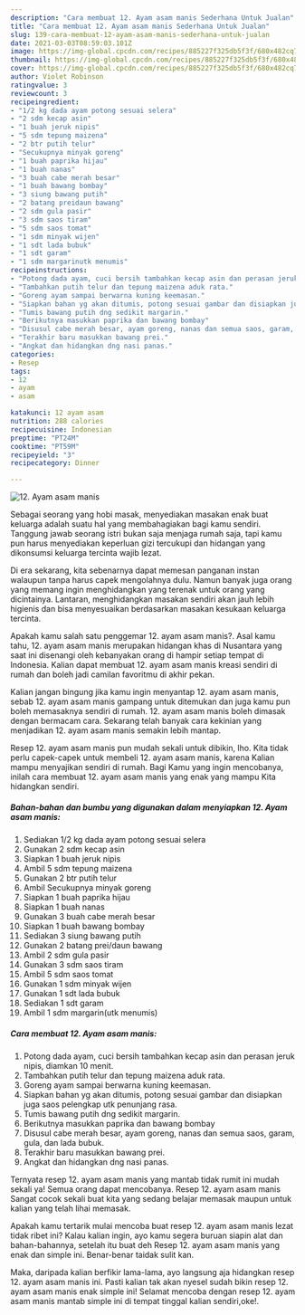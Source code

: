 ```yaml
---
description: "Cara membuat 12. Ayam asam manis Sederhana Untuk Jualan"
title: "Cara membuat 12. Ayam asam manis Sederhana Untuk Jualan"
slug: 139-cara-membuat-12-ayam-asam-manis-sederhana-untuk-jualan
date: 2021-03-03T08:59:03.101Z
image: https://img-global.cpcdn.com/recipes/885227f325db5f3f/680x482cq70/12-ayam-asam-manis-foto-resep-utama.jpg
thumbnail: https://img-global.cpcdn.com/recipes/885227f325db5f3f/680x482cq70/12-ayam-asam-manis-foto-resep-utama.jpg
cover: https://img-global.cpcdn.com/recipes/885227f325db5f3f/680x482cq70/12-ayam-asam-manis-foto-resep-utama.jpg
author: Violet Robinson
ratingvalue: 3
reviewcount: 3
recipeingredient:
- "1/2 kg dada ayam potong sesuai selera"
- "2 sdm kecap asin"
- "1 buah jeruk nipis"
- "5 sdm tepung maizena"
- "2 btr putih telur"
- "Secukupnya minyak goreng"
- "1 buah paprika hijau"
- "1 buah nanas"
- "3 buah cabe merah besar"
- "1 buah bawang bombay"
- "3 siung bawang putih"
- "2 batang preidaun bawang"
- "2 sdm gula pasir"
- "3 sdm saos tiram"
- "5 sdm saos tomat"
- "1 sdm minyak wijen"
- "1 sdt lada bubuk"
- "1 sdt garam"
- "1 sdm margarinutk menumis"
recipeinstructions:
- "Potong dada ayam, cuci bersih tambahkan kecap asin dan perasan jeruk nipis, diamkan 10 menit."
- "Tambahkan putih telur dan tepung maizena aduk rata."
- "Goreng ayam sampai berwarna kuning keemasan."
- "Siapkan bahan yg akan ditumis, potong sesuai gambar dan disiapkan juga saos pelengkap utk penunjang rasa."
- "Tumis bawang putih dng sedikit margarin."
- "Berikutnya masukkan paprika dan bawang bombay"
- "Disusul cabe merah besar, ayam goreng, nanas dan semua saos, garam, gula, dan lada bubuk."
- "Terakhir baru masukkan bawang prei."
- "Angkat dan hidangkan dng nasi panas."
categories:
- Resep
tags:
- 12
- ayam
- asam

katakunci: 12 ayam asam 
nutrition: 288 calories
recipecuisine: Indonesian
preptime: "PT24M"
cooktime: "PT59M"
recipeyield: "3"
recipecategory: Dinner

---
```



![12. Ayam asam manis](https://img-global.cpcdn.com/recipes/885227f325db5f3f/680x482cq70/12-ayam-asam-manis-foto-resep-utama.jpg)

Sebagai seorang yang hobi masak, menyediakan masakan enak buat keluarga adalah suatu hal yang membahagiakan bagi kamu sendiri. Tanggung jawab seorang istri bukan saja menjaga rumah saja, tapi kamu pun harus menyediakan keperluan gizi tercukupi dan hidangan yang dikonsumsi keluarga tercinta wajib lezat.

Di era  sekarang, kita sebenarnya dapat memesan panganan instan walaupun tanpa harus capek mengolahnya dulu. Namun banyak juga orang yang memang ingin menghidangkan yang terenak untuk orang yang dicintainya. Lantaran, menghidangkan masakan sendiri akan jauh lebih higienis dan bisa menyesuaikan berdasarkan masakan kesukaan keluarga tercinta. 



Apakah kamu salah satu penggemar 12. ayam asam manis?. Asal kamu tahu, 12. ayam asam manis merupakan hidangan khas di Nusantara yang saat ini disenangi oleh kebanyakan orang di hampir setiap tempat di Indonesia. Kalian dapat membuat 12. ayam asam manis kreasi sendiri di rumah dan boleh jadi camilan favoritmu di akhir pekan.

Kalian jangan bingung jika kamu ingin menyantap 12. ayam asam manis, sebab 12. ayam asam manis gampang untuk ditemukan dan juga kamu pun boleh memasaknya sendiri di rumah. 12. ayam asam manis boleh dimasak dengan bermacam cara. Sekarang telah banyak cara kekinian yang menjadikan 12. ayam asam manis semakin lebih mantap.

Resep 12. ayam asam manis pun mudah sekali untuk dibikin, lho. Kita tidak perlu capek-capek untuk membeli 12. ayam asam manis, karena Kalian mampu menyajikan sendiri di rumah. Bagi Kamu yang ingin mencobanya, inilah cara membuat 12. ayam asam manis yang enak yang mampu Kita hidangkan sendiri.

<!--inarticleads1-->

##### Bahan-bahan dan bumbu yang digunakan dalam menyiapkan 12. Ayam asam manis:

1. Sediakan 1/2 kg dada ayam potong sesuai selera
1. Gunakan 2 sdm kecap asin
1. Siapkan 1 buah jeruk nipis
1. Ambil 5 sdm tepung maizena
1. Gunakan 2 btr putih telur
1. Ambil Secukupnya minyak goreng
1. Siapkan 1 buah paprika hijau
1. Siapkan 1 buah nanas
1. Gunakan 3 buah cabe merah besar
1. Siapkan 1 buah bawang bombay
1. Sediakan 3 siung bawang putih
1. Gunakan 2 batang prei/daun bawang
1. Ambil 2 sdm gula pasir
1. Gunakan 3 sdm saos tiram
1. Ambil 5 sdm saos tomat
1. Gunakan 1 sdm minyak wijen
1. Gunakan 1 sdt lada bubuk
1. Sediakan 1 sdt garam
1. Ambil 1 sdm margarin(utk menumis)




<!--inarticleads2-->

##### Cara membuat 12. Ayam asam manis:

1. Potong dada ayam, cuci bersih tambahkan kecap asin dan perasan jeruk nipis, diamkan 10 menit.
1. Tambahkan putih telur dan tepung maizena aduk rata.
1. Goreng ayam sampai berwarna kuning keemasan.
1. Siapkan bahan yg akan ditumis, potong sesuai gambar dan disiapkan juga saos pelengkap utk penunjang rasa.
1. Tumis bawang putih dng sedikit margarin.
1. Berikutnya masukkan paprika dan bawang bombay
1. Disusul cabe merah besar, ayam goreng, nanas dan semua saos, garam, gula, dan lada bubuk.
1. Terakhir baru masukkan bawang prei.
1. Angkat dan hidangkan dng nasi panas.




Ternyata resep 12. ayam asam manis yang mantab tidak rumit ini mudah sekali ya! Semua orang dapat mencobanya. Resep 12. ayam asam manis Sangat cocok sekali buat kita yang sedang belajar memasak maupun untuk kalian yang telah lihai memasak.

Apakah kamu tertarik mulai mencoba buat resep 12. ayam asam manis lezat tidak ribet ini? Kalau kalian ingin, ayo kamu segera buruan siapin alat dan bahan-bahannya, setelah itu buat deh Resep 12. ayam asam manis yang enak dan simple ini. Benar-benar taidak sulit kan. 

Maka, daripada kalian berfikir lama-lama, ayo langsung aja hidangkan resep 12. ayam asam manis ini. Pasti kalian tak akan nyesel sudah bikin resep 12. ayam asam manis enak simple ini! Selamat mencoba dengan resep 12. ayam asam manis mantab simple ini di tempat tinggal kalian sendiri,oke!.

